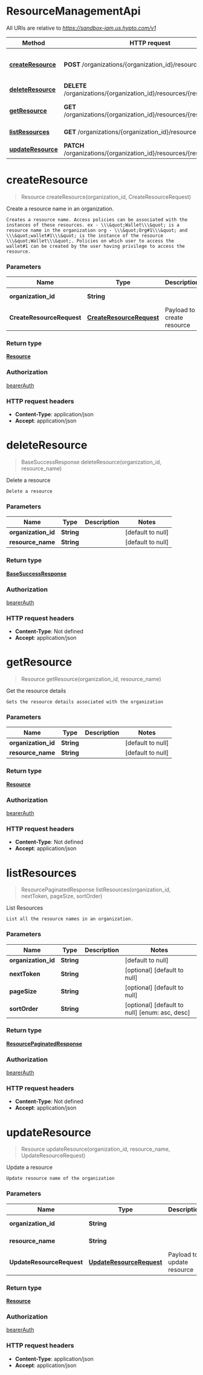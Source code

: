 # ResourceManagementApi

All URIs are relative to *https://sandbox-iam.us.hypto.com/v1*

Method | HTTP request | Description
------------- | ------------- | -------------
[**createResource**](ResourceManagementApi.md#createResource) | **POST** /organizations/{organization_id}/resources | Create a resource name in an organization.
[**deleteResource**](ResourceManagementApi.md#deleteResource) | **DELETE** /organizations/{organization_id}/resources/{resource_name} | Delete a resource
[**getResource**](ResourceManagementApi.md#getResource) | **GET** /organizations/{organization_id}/resources/{resource_name} | Get the resource details
[**listResources**](ResourceManagementApi.md#listResources) | **GET** /organizations/{organization_id}/resources | List Resources
[**updateResource**](ResourceManagementApi.md#updateResource) | **PATCH** /organizations/{organization_id}/resources/{resource_name} | Update a resource


<a name="createResource"></a>
# **createResource**
> Resource createResource(organization\_id, CreateResourceRequest)

Create a resource name in an organization.

    Creates a resource name. Access policies can be associated with the instances of these resources. ex - \\\&quot;Wallet\\\&quot; is a resource name in the organization org - \\\&quot;Org#1\\\&quot; and \\\&quot;wallet#1\\\&quot; is the instance of the resource \\\&quot;Wallet\\\&quot;. Policies on which user to access the wallet#1 can be created by the user having privilege to access the resource.

### Parameters

Name | Type | Description  | Notes
------------- | ------------- | ------------- | -------------
 **organization\_id** | **String**|  | [default to null]
 **CreateResourceRequest** | [**CreateResourceRequest**](../Models/CreateResourceRequest.md)| Payload to create resource |

### Return type

[**Resource**](../Models/Resource.md)

### Authorization

[bearerAuth](../README.md#bearerAuth)

### HTTP request headers

- **Content-Type**: application/json
- **Accept**: application/json

<a name="deleteResource"></a>
# **deleteResource**
> BaseSuccessResponse deleteResource(organization\_id, resource\_name)

Delete a resource

    Delete a resource

### Parameters

Name | Type | Description  | Notes
------------- | ------------- | ------------- | -------------
 **organization\_id** | **String**|  | [default to null]
 **resource\_name** | **String**|  | [default to null]

### Return type

[**BaseSuccessResponse**](../Models/BaseSuccessResponse.md)

### Authorization

[bearerAuth](../README.md#bearerAuth)

### HTTP request headers

- **Content-Type**: Not defined
- **Accept**: application/json

<a name="getResource"></a>
# **getResource**
> Resource getResource(organization\_id, resource\_name)

Get the resource details

    Gets the resource details associated with the organization

### Parameters

Name | Type | Description  | Notes
------------- | ------------- | ------------- | -------------
 **organization\_id** | **String**|  | [default to null]
 **resource\_name** | **String**|  | [default to null]

### Return type

[**Resource**](../Models/Resource.md)

### Authorization

[bearerAuth](../README.md#bearerAuth)

### HTTP request headers

- **Content-Type**: Not defined
- **Accept**: application/json

<a name="listResources"></a>
# **listResources**
> ResourcePaginatedResponse listResources(organization\_id, nextToken, pageSize, sortOrder)

List Resources

    List all the resource names in an organization.

### Parameters

Name | Type | Description  | Notes
------------- | ------------- | ------------- | -------------
 **organization\_id** | **String**|  | [default to null]
 **nextToken** | **String**|  | [optional] [default to null]
 **pageSize** | **String**|  | [optional] [default to null]
 **sortOrder** | **String**|  | [optional] [default to null] [enum: asc, desc]

### Return type

[**ResourcePaginatedResponse**](../Models/ResourcePaginatedResponse.md)

### Authorization

[bearerAuth](../README.md#bearerAuth)

### HTTP request headers

- **Content-Type**: Not defined
- **Accept**: application/json

<a name="updateResource"></a>
# **updateResource**
> Resource updateResource(organization\_id, resource\_name, UpdateResourceRequest)

Update a resource

    Update resource name of the organization

### Parameters

Name | Type | Description  | Notes
------------- | ------------- | ------------- | -------------
 **organization\_id** | **String**|  | [default to null]
 **resource\_name** | **String**|  | [default to null]
 **UpdateResourceRequest** | [**UpdateResourceRequest**](../Models/UpdateResourceRequest.md)| Payload to update resource |

### Return type

[**Resource**](../Models/Resource.md)

### Authorization

[bearerAuth](../README.md#bearerAuth)

### HTTP request headers

- **Content-Type**: application/json
- **Accept**: application/json

